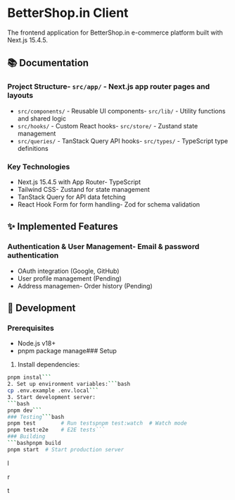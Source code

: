 # BetterShop.in Client
The frontend application for BetterShop.in e-commerce platform built with Next.js 15.4.5.
## 📚 Documentation
### Project Structure- `src/app/` - Next.js app router pages and layouts
- `src/components/` - Reusable UI components- `src/lib/` - Utility functions and shared logic
- `src/hooks/` - Custom React hooks- `src/store/` - Zustand state management
- `src/queries/` - TanStack Query API hooks- `src/types/` - TypeScript type definitions
### Key Technologies
- Next.js 15.4.5 with App Router- TypeScript
- Tailwind CSS- Zustand for state management
- TanStack Query for API data fetching
- React Hook Form for form handling- Zod for schema validation
## ✨ Implemented Features
### Authentication & User Management- Email & password authentication
- OAuth integration (Google, GitHub)
- User profile management (Pending)
- Address managemen- Order history (Pending)

## 🔧 Development
### Prerequisites
- Node.js v18+
- pnpm package manage### Setup
1. Install dependencies:
```bash
pnpm instal```
2. Set up environment variables:```bash
cp .env.example .env.local```
3. Start development server:
```bash
pnpm dev```
### Testing```bash
pnpm test        # Run testspnpm test:watch  # Watch mode
pnpm test:e2e    # E2E tests```
### Building
```bashpnpm build
pnpm start  # Start production server
```











l

r






















t














